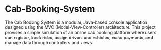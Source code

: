 # Cab-Booking-System
The Cab Booking System is a modular, Java-based console application designed using the MVC (Model-View-Controller) architecture. This project provides a simple simulation of an online cab booking platform where users can register, book rides, assign drivers and vehicles, make payments, and manage data through controllers and views.
